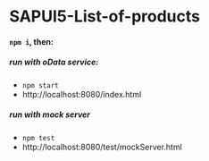 # SAPUI5-List-of-products


#### `npm i`, then:
##### run with oData service:

- `npm start`
- http://localhost:8080/index.html


##### run with mock server

- `npm test`
- http://localhost:8080/test/mockServer.html
